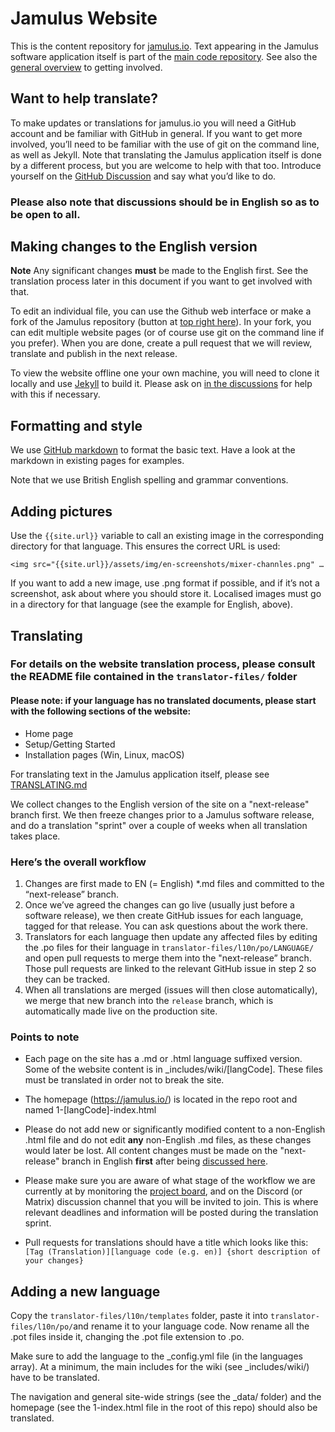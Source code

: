 # Jamulus Website

This is the content repository for [jamulus.io](https://jamulus.io). Text appearing in the Jamulus software application itself is part of the [main code repository](https://github.com/jamulussoftware/jamulus). See also the [general overview](https://jamulus.io/wiki/Contribution) to getting involved. 


## Want to help translate?

To make updates or translations for jamulus.io you will need a GitHub account and be familiar with GitHub in general. If you want to get more involved, you’ll need to be familiar with the use of git on the command line, as well as Jekyll. Note that translating the Jamulus application itself is done by a different process, but you are welcome to help with that too. Introduce yourself on the [GitHub Discussion](https://github.com/jamulussoftware/jamulus/discussions) and say what you’d like to do.

### Please also note that discussions should be in English so as to be open to all. 

## Making changes to the English version

**Note** Any significant changes **must** be made to the English first. See the translation process later in this document if you want to get involved with that.

To edit an individual file, you can use the Github web interface or make a fork of the Jamulus repository (button at [top right here](https://github.com/jamulussoftware/jamuluswebsite)). In your fork, you can edit multiple website pages (or of course use git on the command line if you prefer). When you are done, create a pull request that we will review, translate and publish in the next release.

To view the website offline one your own machine, you will need to clone it locally and use [Jekyll](https://jekyllrb.com/) to build it. Please ask on [in the discussions](https://github.com/jamulussoftware/jamulus/discussions) for help with this if necessary.

## Formatting and style

We use [GitHub markdown](https://guides.github.com/features/mastering-markdown/) to format the basic text. Have a look at the markdown in existing pages for examples. 

Note that we use British English spelling and grammar conventions. 

## Adding pictures

Use the `{{site.url}}` variable to call an existing image in the corresponding directory for that language. This ensures the correct URL is used:

`<img src="{{site.url}}/assets/img/en-screenshots/mixer-channles.png" …` 

If you want to add a new image, use .png format if possible, and if it’s not a screenshot, ask about where you should store it. Localised images must go in a directory for that language (see the example for English, above).


## Translating

### For details on the website translation process, please consult the README file contained in the `translator-files/` folder

#### Please note: if your language has no translated documents, please start with the following sections of the website:

- Home page
- Setup/Getting Started
- Installation pages (Win, Linux, macOS)

For translating text in the Jamulus application itself, please see [TRANSLATING.md](https://github.com/jamulussoftware/jamulus/blob/master/TRANSLATING.md)

We collect changes to the English version of the site on a "next-release" branch first. We then freeze changes prior to a Jamulus software release, and do a translation "sprint" over a couple of weeks when all translation takes place.

### Here’s the overall workflow

1. Changes are first made to EN (= English) *.md files and committed to the “next-release” branch.
1. Once we’ve agreed the changes can go live (usually just before a software release), we then create GitHub issues for each language, tagged for that release. You can ask questions about the work there.
1. Translators for each language then update any affected files by editing the .po files for their language in `translator-files/l10n/po/LANGUAGE/` and open pull requests to merge them into the "next-release” branch. Those pull requests are linked to the relevant GitHub issue in step 2 so they can be tracked.
1. When all translations are merged (issues will then close automatically), we merge that new branch into the `release` branch, which is automatically made live on the production site.

### Points to note

- Each page on the site has a .md or .html language suffixed version.  Some of the website content is in \_includes/wiki/[langCode]. These files must be translated in order not to break the site. 

- The homepage (https://jamulus.io/) is located in the repo root and named 1-[langCode]-index.html

- Please do not add new or significantly modified content to a non-English .html file and do not edit **any** non-English .md files, as these changes would later be lost. All content changes must be made on the "next-release" branch in English **first** after being [discussed here](https://github.com/jamulussoftware/jamulus/discussions).

- Please make sure you are aware of what stage of the workflow we are currently at by monitoring the [project board](https://github.com/orgs/jamulussoftware/projects/2), and on the Discord (or Matrix) discussion channel that you will be invited to join. This is where relevant deadlines and information will be posted during the translation sprint.

- Pull requests for translations should have a title which looks like this: `[Tag (Translation)][language code (e.g. en)] {short description of your changes}`


## Adding a new language

Copy the `translator-files/l10n/templates` folder, paste it into `translator-files/l10n/po/`and rename it to your language code. Now rename all the .pot files inside it, changing the .pot file extension to .po.

Make sure to add the language to the \_config.yml file (in the languages array).  At a minimum, the main includes for the wiki (see \_includes/wiki/) have to be translated.

The navigation and general site-wide strings (see the \_data/ folder) and the homepage (see the 1-index.html file in the root of this repo) should also be translated.
